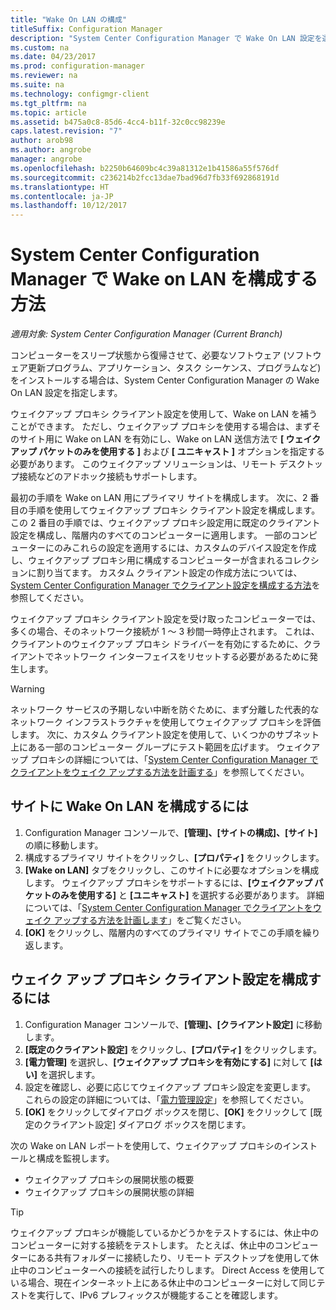 ```yaml
---
title: "Wake On LAN の構成"
titleSuffix: Configuration Manager
description: "System Center Configuration Manager で Wake On LAN 設定を選択します。"
ms.custom: na
ms.date: 04/23/2017
ms.prod: configuration-manager
ms.reviewer: na
ms.suite: na
ms.technology: configmgr-client
ms.tgt_pltfrm: na
ms.topic: article
ms.assetid: b475a0c8-85d6-4cc4-b11f-32c0cc98239e
caps.latest.revision: "7"
author: arob98
ms.author: angrobe
manager: angrobe
ms.openlocfilehash: b2250b64609bc4c39a81312e1b41586a55f576df
ms.sourcegitcommit: c236214b2fcc13dae7bad96d7fb33f692868191d
ms.translationtype: HT
ms.contentlocale: ja-JP
ms.lasthandoff: 10/12/2017
---
```

# <a name="how-to-configure-wake-on-lan-in-system-center-configuration-manager"></a>System Center Configuration Manager で Wake on LAN を構成する方法

*適用対象: System Center Configuration Manager (Current Branch)*

コンピューターをスリープ状態から復帰させて、必要なソフトウェア (ソフトウェア更新プログラム、アプリケーション、タスク シーケンス、プログラムなど) をインストールする場合は、System Center Configuration Manager の Wake On LAN 設定を指定します。

ウェイクアップ プロキシ クライアント設定を使用して、Wake on LAN を補うことができます。 ただし、ウェイクアップ プロキシを使用する場合は、まずそのサイト用に Wake on LAN を有効にし、Wake on LAN 送信方法で **[ ウェイクアップ パケットのみを使用する ]** および **[ ユニキャスト ]** オプションを指定する必要があります。 このウェイクアップ ソリューションは、リモート デスクトップ接続などのアドホック接続もサポートします。

最初の手順を Wake on LAN 用にプライマリ サイトを構成します。 次に、2 番目の手順を使用してウェイクアップ プロキシ クライアント設定を構成します。 この 2 番目の手順では、ウェイクアップ プロキシ設定用に既定のクライアント設定を構成し、階層内のすべてのコンピューターに適用します。 一部のコンピューターにのみこれらの設定を適用するには、カスタムのデバイス設定を作成し、ウェイクアップ プロキシ用に構成するコンピューターが含まれるコレクションに割り当てます。 カスタム クライアント設定の作成方法については、[System Center Configuration Manager でクライアント設定を構成する方法](../../../core/clients/deploy/configure-client-settings.md)を参照してください。

ウェイクアップ プロキシ クライアント設定を受け取ったコンピューターでは、多くの場合、そのネットワーク接続が 1 ～ 3 秒間一時停止されます。 これは、クライアントのウェイクアップ プロキシ ドライバーを有効にするために、クライアントでネットワーク インターフェイスをリセットする必要があるために発生します。

> [!WARNING]
> ネットワーク サービスの予期しない中断を防ぐために、まず分離した代表的なネットワーク インフラストラクチャを使用してウェイクアップ プロキシを評価します。 次に、カスタム クライアント設定を使用して、いくつかのサブネット上にある一部のコンピューター グループにテスト範囲を広げます。 ウェイクアップ プロキシの詳細については、「[System Center Configuration Manager でクライアントをウェイク アップする方法を計画する](../../../core/clients/deploy/plan/plan-wake-up-clients.md)」を参照してください。

## <a name="to-configure-wake-on-lan-for-a-site"></a>サイトに Wake On LAN を構成するには

1. Configuration Manager コンソールで、**[管理]、[サイトの構成]、[サイト]** の順に移動します。
2. 構成するプライマリ サイトをクリックし、**[プロパティ]** をクリックします。
3. **[Wake on LAN]** タブをクリックし、このサイトに必要なオプションを構成します。 ウェイクアップ プロキシをサポートするには、**[ウェイクアップ パケットのみを使用する]** と **[ユニキャスト]** を選択する必要があります。 詳細については、「[System Center Configuration Manager でクライアントをウェイク アップする方法を計画します](../../../core/clients/deploy/plan/plan-wake-up-clients.md)」をご覧ください。
4. **[OK]** をクリックし、階層内のすべてのプライマリ サイトでこの手順を繰り返します。

## <a name="to-configure-wake-up-proxy-client-settings"></a>ウェイク アップ プロキシ クライアント設定を構成するには

1. Configuration Manager コンソールで、**[管理]、[クライアント設定]** に移動します。
2. **[既定のクライアント設定]** をクリックし、**[プロパティ]** をクリックします。
3. **[電力管理]** を選択し、**[ウェイクアップ プロキシを有効にする]** に対して **[はい]** を選択します。
4. 設定を確認し、必要に応じてウェイクアップ プロキシ設定を変更します。 これらの設定の詳細については、「[電力管理設定](../../../core/clients/deploy/about-client-settings.md#power-management)」を参照してください。
5. **[OK]** をクリックしてダイアログ ボックスを閉じ、**[OK]** をクリックして [既定のクライアント設定] ダイアログ ボックスを閉じます。

次の Wake on LAN レポートを使用して、ウェイクアップ プロキシのインストールと構成を監視します。

- ウェイクアップ プロキシの展開状態の概要
- ウェイクアップ プロキシの展開状態の詳細

> [!TIP]
> ウェイクアップ プロキシが機能しているかどうかをテストするには、休止中のコンピューターに対する接続をテストします。 たとえば、休止中のコンピューターにある共有フォルダーに接続したり、リモート デスクトップを使用して休止中のコンピューターへの接続を試行したりします。 Direct Access を使用している場合、現在インターネット上にある休止中のコンピューターに対して同じテストを実行して、IPv6 プレフィックスが機能することを確認します。
